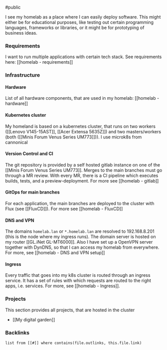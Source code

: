 #public 

I see my homelab as a place where I can easily deploy software. This might either be for educational purposes, like testing out certain programming languages, frameworks or libraries, or it might be for prototyping of business ideas. 

### Requirements
I want to run multiple applications with certain tech stack. See requirements here:
[[homelab - requirements]]

### Infrastructure

#### Hardware
List of all hardware components, that are used in my homelab: [[homelab - hardware]]

#### Kubernetes cluster
My homeland is based on a kubernetes cluster, that runs on two workers ([[Lenovo V145-15AST]], [[Acer Extensa 5635Z]]) and two masters/workers (both ([[Minis Forum Venus Series UM773]])). I use microk8s from cannonical

#### Version Control and CI
The git repository is provided by a self hosted gitlab instance on one of the [[Minis Forum Venus Series UM773]]. Merges to the main branches must go through a MR review. With every MR, there is a CI pipeline which executes builds, tests, and a preview-deployment. For more see [[homelab - gitlab]]

#### GitOps for main branches
For each application, the main branches are deployed to the cluster with Flux (see [[FluxCD]]). For more see [[homelab - FluxCD]]

#### DNS and VPN
The domains `homelab.lan` or `*.homelab.lan` are resolved to 192.168.8.201 (this is the node where my ingress runs). The domain server is hosted on my router [[GL.iNet GL-MT6000]]. 
Also I have set up a OpenVPN server together with DynDNS, so that I can access my homelab from everywhere. 
For more, see [[homelab - DNS and VPN setup]]

#### Ingress
Every traffic that goes into my k8s cluster is routed through an ingress service. It has a set of rules with which requests are routed to the right apps, i.e. services. For more, see [[homelab - Ingress]].


### Projects
This section provides all projects, that are hosted in the cluster
- [[My digital garden]]


### Backlinks
```dataview 
list from [[#]] where contains(file.outlinks, this.file.link)
```


